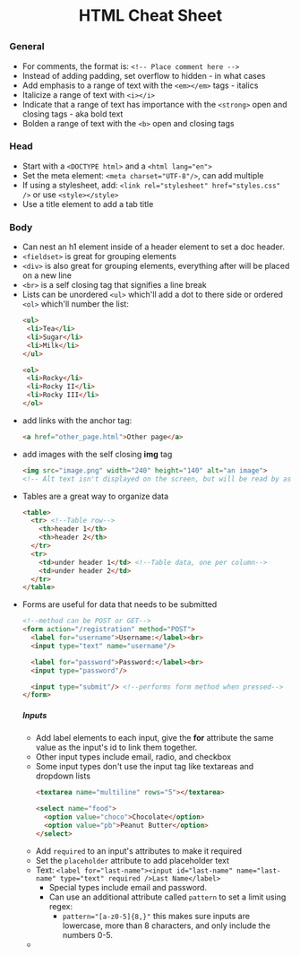 # <p align="center">HTML Cheat Sheet</p>

### General
- For comments, the format is: ```<!-- Place comment here -->```
- Instead of adding padding, set overflow to hidden - in what cases
- Add emphasis to a range of text with the ```<em></em>``` tags - italics
- Italicize a range of text with ```<i></i>```
- Indicate that a range of text has importance with the ```<strong>``` open and closing tags - aka bold text
- Bolden a range of text with the ```<b>``` open and closing tags

### Head
- Start with a ```<DOCTYPE html>``` and a ```<html lang="en">```
- Set the meta element: ```<meta charset="UTF-8"/>```, can add multiple
- If using a stylesheet, add: ```<link rel="stylesheet" href="styles.css" />``` or use ```<style></style>```
- Use a title element to add a tab title

### Body
- Can nest an h1 element inside of a header element to set a doc header.
- ```<fieldset>``` is great for grouping elements
- ```<div>``` is also great for grouping elements, everything after will be placed on a new line
- ```<br>``` is a self closing tag that signifies a line break
- Lists can be unordered ```<ul>``` which'll add a dot to there side or ordered ```<ol>``` which'll number the list:
  ~~~html
  <ul>
   <li>Tea</li>
   <li>Sugar</li>
   <li>Milk</li>
  </ul>

  <ol>
   <li>Rocky</li>
   <li>Rocky II</li>
   <li>Rocky III</li>
  </ol>
  ~~~
- add links with the anchor tag:
  ~~~html
  <a href="other_page.html">Other page</a>
  ~~~
- add images with the self closing **img** tag
  ~~~html
  <img src="image.png" width="240" height="140" alt="an image">
  <!-- Alt text isn't displayed on the screen, but will be read by assistive technologies like screen readers-->
  ~~~
- Tables are a great way to organize data
  ~~~html
  <table>
    <tr> <!--Table row-->
      <th>header 1</th>
      <th>header 2</th>
    </tr>
    <tr> 
      <td>under header 1</td> <!--Table data, one per column-->
      <td>under header 2</td>
    </tr>
  </table>
  ~~~
- Forms are useful for data that needs to be submitted
  ~~~html
  <!--method can be POST or GET-->
  <form action="/registration" method="POST">
    <label for="username">Username:</label><br>
    <input type="text" name="username"/>

    <label for="password">Password:</label><br>
    <input type="password"/>

    <input type="submit"/> <!--performs form method when pressed-->
  </form>
  ~~~
  ##### Inputs
  - Add label elements to each input, give the **for** attribute the same value as the input's id to link them together.
  - Other input types include email, radio, and checkbox
  - Some input types don't use the input tag like textareas and dropdown lists
    ~~~html
    <textarea name="multiline" rows="5"></textarea>

    <select name="food">
      <option value="choco">Chocolate</option>
      <option value="pb">Peanut Butter</option>
    </select>
    ~~~
  - Add ```required``` to an input's attributes to make it required
  - Set the ```placeholder``` attribute to add placeholder text
  - Text: ```<label for="last-name"><input id="last-name" name="last-name" type="text" required />Last Name</label>```
    - Special types include email and password.
    - Can use an additional attribute called ```pattern``` to set a limit using regex: 
      - ```pattern="[a-z0-5]{8,}"``` this makes sure inputs are lowercase, more than 8 characters, and only include the numbers 0-5.
  - 